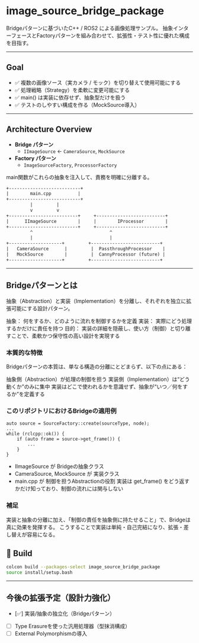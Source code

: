 # image_source_bridge_package

Bridgeパターンに基づいたC++ / ROS2 による画像処理サンプル。
抽象インターフェースとFactoryパターンを組み合わせて、拡張性・テスト性に優れた構成を目指す。

---

## Goal

- ✅ 複数の画像ソース（実カメラ / モック）を切り替えて使用可能にする
- ✅ 処理戦略（Strategy）を柔軟に変更可能にする
- ✅ main() は実装に依存せず、抽象型だけを扱う
- ✅ テストのしやすい構成を作る（MockSource導入）

---

## Architecture Overview

- **Bridge パターン**
  - `IImageSource` ← `CameraSource`, `MockSource`
- **Factory パターン**
  - `ImageSourceFactory`, `ProcessorFactory`

main関数がこれらの抽象を注入して、責務を明確に分離する。

```txt
+---------------------------+
|        main.cpp          |
+---------------------------+
         |         |
         v         v
+--------------------------+     +--------------------------+
|      IImageSource        |     |        IProcessor        |
+--------------------------+     +--------------------------+
         ^                             ^
         |                             |
+--------------------+         +--------------------------+
|   CameraSource      |         |  PassthroughProcessor    |
|   MockSource        |         |  CannyProcessor (future) |
+--------------------+         +--------------------------+
```

---

## Bridgeパターンとは
抽象（Abstraction）と実装（Implementation）を分離し、それぞれを独立に拡張可能にする設計パターン。

抽象： 何をするか、どのように流れを制御するかを定義
実装： 実際にどう処理するかだけに責任を持つ
目的： 実装の詳細を隠蔽し、使い方（制御）と切り離すことで、柔軟かつ保守性の高い設計を実現する

### 本質的な特徴
Bridgeパターンの本質は、単なる構造の分離にとどまらず、以下の点にある：

抽象側（Abstraction）が処理の制御を担う
実装側（Implementation）は“どう動くか”のみに集中
実装はどこで使われるかを意識せず、抽象が“いつ／何をするか”を定義する

### このリポジトリにおけるBridgeの適用例
```
auto source = SourceFactory::create(sourceType, node);
...
while (rclcpp::ok()) {
    if (auto frame = source->get_frame()) {
        ...
    }
}
```
- IImageSource が Bridgeの抽象クラス
- CameraSource, MockSource が 実装クラス
- main.cpp が 制御を担うAbstractionの役割
実装は get_frame() をどう返すかだけ知っており、制御の流れには関与しない

### 補足
実装と抽象の分離に加え、「制御の責任を抽象側に持たせること」で、Bridgeは真に効果を発揮する。
こうすることで実装は単純・自己完結になり、拡張・差し替えが容易になる。

## 🔧 Build

```bash
colcon build --packages-select image_source_bridge_package
source install/setup.bash
```
---

## 今後の拡張予定（設計力強化）

- [✅] 実装/抽象の独立化（Bridgeパターン）
- [ ] Type Erasureを使った汎用処理器（型抹消構成）
- [ ] External Polymorphismの導入
